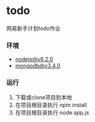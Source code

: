 # todo
网易新手计划todo作业

### 环境
* nodejs@v6.2.0
* mongodb@v3.4.0

### 运行
1. 下载或clone项目到本地
2. 在项目根目录执行 npm install 
3. 在项目根目录执行 node app.js
